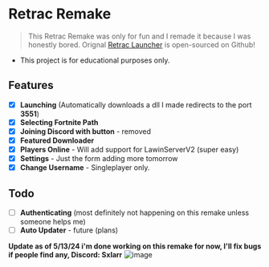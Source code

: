 # Retrac Remake
> This Retrac Remake was only for fun and I remade it because I was honestly bored.
> Orignal [Retrac Launcher](https://github.com/retracfn/launcher) is open-sourced on Github!
- This project is for educational purposes only.

## Features
- [X] **Launching** (Automatically downloads a dll I made redirects to the port **3551**)
- [X] **Selecting Fortnite Path**
- [X] **Joining Discord with button** - removed
- [X] **Featured Downloader**
- [X] **Players Online** - Will add support for LawinServerV2 (super easy)
- [X] **Settings** - Just the form adding more tomorrow
- [X] **Change Username** - Singleplayer only.

## Todo
- [ ] **Authenticating** (most definitely not happening on this remake unless someone helps me)
- [ ] **Auto Updater** - future (plans)

**Update as of 5/13/24 i'm done working on this remake for now, I'll fix bugs if people find any, Discord: Sxlarr**
![image](https://media.discordapp.net/attachments/853697541706350632/1239302521470849096/image-removebg-preview.png?ex=66426dea&is=66411c6a&hm=90f1e9f68104a9c0678cc1c9a597064ad8976fe23c7d0e996ffaadbd8ad81ad9&=&format=webp&quality=lossless)
